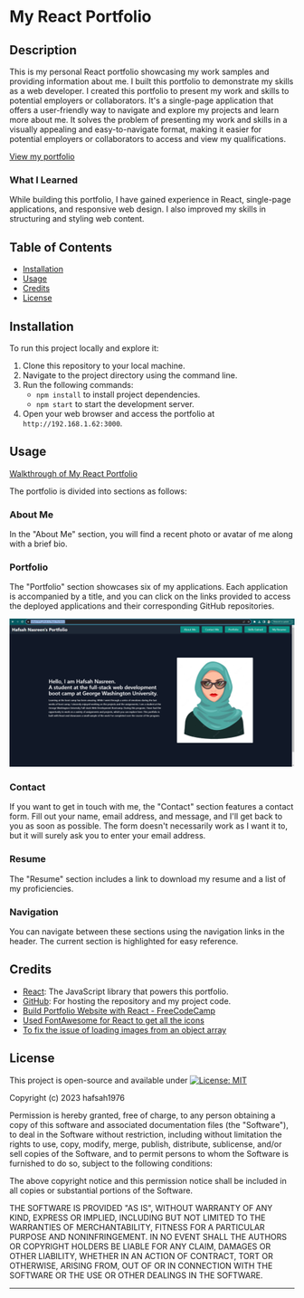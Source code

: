# My React Portfolio

## Description

This is my personal React portfolio showcasing my work samples and providing information about me. I built this portfolio to demonstrate my skills as a web developer. I created this portfolio to present my work and skills to potential employers or collaborators. It's a single-page application that offers a user-friendly way to navigate and explore my projects and learn more about me. It solves the problem of presenting my work and skills in a visually appealing and easy-to-navigate format, making it easier for potential employers or collaborators to access and view my qualifications.

[View my portfolio](https://hafsah1976.github.io/React-Portfolio/)

### What I Learned

While building this portfolio, I have gained experience in React, single-page applications, and responsive web design. I also improved my skills in structuring and styling web content.

## Table of Contents

- [Installation](#installation)
- [Usage](#usage)
- [Credits](#credits)
- [License](#license)

## Installation

To run this project locally and explore it:

1. Clone this repository to your local machine.
2. Navigate to the project directory using the command line.
3. Run the following commands:
   - `npm install` to install project dependencies.
   - `npm start` to start the development server.
4. Open your web browser and access the portfolio at `http://192.168.1.62:3000`.

## Usage

[Walkthrough of My React Portfolio](https://watch.screencastify.com/v/MntVf1ofmBfT0EoCGeLU)

The portfolio is divided into sections as follows:

### About Me

In the "About Me" section, you will find a recent photo or avatar of me along with a brief bio.

### Portfolio

The "Portfolio" section showcases six of my applications. Each application is accompanied by a title, and you can click on the links provided to access the deployed applications and their corresponding GitHub repositories.

![Portfolio Screenshot](src/assets/images/React-Portfolio.png)

### Contact

If you want to get in touch with me, the "Contact" section features a contact form. Fill out your name, email address, and message, and I'll get back to you as soon as possible. The form doesn't necessarily work as I want it to, but it will surely ask you to enter your email address.

### Resume

The "Resume" section includes a link to download my resume and a list of my proficiencies.

### Navigation

You can navigate between these sections using the navigation links in the header. The current section is highlighted for easy reference.

## Credits

- [React](https://reactjs.org/): The JavaScript library that powers this portfolio.
- [GitHub](https://github.com/): For hosting the repository and my project code.
- [Build Portfolio Website with React - FreeCodeCamp](https://www.freecodecamp.org/news/build-portfolio-website-react/)
- [Used FontAwesome for React to get all the icons](https://www.npmjs.com/package/@fortawesome/fontawesome-svg-core)
- [To fix the issue of loading images from an object array](https://copyprogramming.com/howto/how-to-display-an-image-from-an-array-of-images-in-react)

## License

This project is open-source and available under [![License: MIT](https://img.shields.io/badge/License-MIT-yellow.svg)](https://opensource.org/licenses/MIT)

Copyright (c) 2023 hafsah1976

Permission is hereby granted, free of charge, to any person obtaining a copy
of this software and associated documentation files (the "Software"), to deal
in the Software without restriction, including without limitation the rights
to use, copy, modify, merge, publish, distribute, sublicense, and/or sell
copies of the Software, and to permit persons to whom the Software is
furnished to do so, subject to the following conditions:

The above copyright notice and this permission notice shall be included in all
copies or substantial portions of the Software.

THE SOFTWARE IS PROVIDED "AS IS", WITHOUT WARRANTY OF ANY KIND, EXPRESS OR
IMPLIED, INCLUDING BUT NOT LIMITED TO THE WARRANTIES OF MERCHANTABILITY,
FITNESS FOR A PARTICULAR PURPOSE AND NONINFRINGEMENT. IN NO EVENT SHALL THE
AUTHORS OR COPYRIGHT HOLDERS BE LIABLE FOR ANY CLAIM, DAMAGES OR OTHER
LIABILITY, WHETHER IN AN ACTION OF CONTRACT, TORT OR OTHERWISE, ARISING FROM,
OUT OF OR IN CONNECTION WITH THE SOFTWARE OR THE USE OR OTHER DEALINGS IN THE
SOFTWARE.

---
